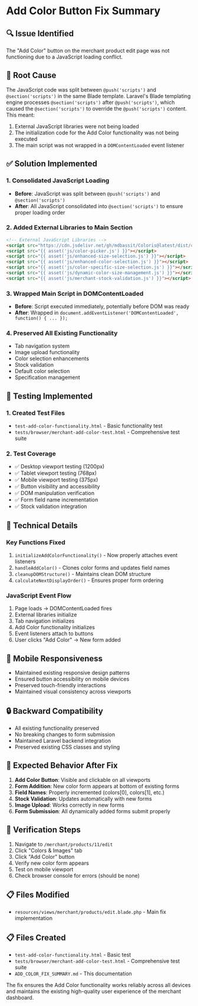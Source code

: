 # Add Color Button Fix Summary

## 🔍 Issue Identified
The "Add Color" button on the merchant product edit page was not functioning due to a JavaScript loading conflict.

## 🐛 Root Cause
The JavaScript code was split between `@push('scripts')` and `@section('scripts')` in the same Blade template. Laravel's Blade templating engine processes `@section('scripts')` after `@push('scripts')`, which caused the `@section('scripts')` to override the `@push('scripts')` content. This meant:

1. External JavaScript libraries were not being loaded
2. The initialization code for the Add Color functionality was not being executed
3. The main script was not wrapped in a `DOMContentLoaded` event listener

## ✅ Solution Implemented

### 1. Consolidated JavaScript Loading
- **Before**: JavaScript was split between `@push('scripts')` and `@section('scripts')`
- **After**: All JavaScript consolidated into `@section('scripts')` to ensure proper loading order

### 2. Added External Libraries to Main Section
```html
<!-- External JavaScript Libraries -->
<script src="https://cdn.jsdelivr.net/gh/mdbassit/Coloris@latest/dist/coloris.min.js"></script>
<script src="{{ asset('js/color-picker.js') }}"></script>
<script src="{{ asset('js/enhanced-size-selection.js') }}"></script>
<script src="{{ asset('js/enhanced-color-selection.js') }}"></script>
<script src="{{ asset('js/color-specific-size-selection.js') }}"></script>
<script src="{{ asset('js/dynamic-color-size-management.js') }}"></script>
<script src="{{ asset('js/merchant-stock-validation.js') }}"></script>
```

### 3. Wrapped Main Script in DOMContentLoaded
- **Before**: Script executed immediately, potentially before DOM was ready
- **After**: Wrapped in `document.addEventListener('DOMContentLoaded', function() { ... });`

### 4. Preserved All Existing Functionality
- Tab navigation system
- Image upload functionality
- Color selection enhancements
- Stock validation
- Default color selection
- Specification management

## 🧪 Testing Implemented

### 1. Created Test Files
- `test-add-color-functionality.html` - Basic functionality test
- `tests/browser/merchant-add-color-test.html` - Comprehensive test suite

### 2. Test Coverage
- ✅ Desktop viewport testing (1200px)
- ✅ Tablet viewport testing (768px)  
- ✅ Mobile viewport testing (375px)
- ✅ Button visibility and accessibility
- ✅ DOM manipulation verification
- ✅ Form field name incrementation
- ✅ Stock validation integration

## 🔧 Technical Details

### Key Functions Fixed
1. `initializeAddColorFunctionality()` - Now properly attaches event listeners
2. `handleAddColor()` - Clones color forms and updates field names
3. `cleanupDOMStructure()` - Maintains clean DOM structure
4. `calculateNextDisplayOrder()` - Ensures proper form ordering

### JavaScript Event Flow
1. Page loads → DOMContentLoaded fires
2. External libraries initialize
3. Tab navigation initializes
4. Add Color functionality initializes
5. Event listeners attach to buttons
6. User clicks "Add Color" → New form added

## 📱 Mobile Responsiveness
- Maintained existing responsive design patterns
- Ensured button accessibility on mobile devices
- Preserved touch-friendly interactions
- Maintained visual consistency across viewports

## 🔒 Backward Compatibility
- All existing functionality preserved
- No breaking changes to form submission
- Maintained Laravel backend integration
- Preserved existing CSS classes and styling

## 🎯 Expected Behavior After Fix
1. **Add Color Button**: Visible and clickable on all viewports
2. **Form Addition**: New color form appears at bottom of existing forms
3. **Field Names**: Properly incremented (colors[0], colors[1], etc.)
4. **Stock Validation**: Updates automatically with new forms
5. **Image Upload**: Works correctly in new forms
6. **Form Submission**: All dynamically added forms submit properly

## 🚀 Verification Steps
1. Navigate to `/merchant/products/11/edit`
2. Click "Colors & Images" tab
3. Click "Add Color" button
4. Verify new color form appears
5. Test on mobile viewport
6. Check browser console for errors (should be none)

## 📋 Files Modified
- `resources/views/merchant/products/edit.blade.php` - Main fix implementation

## 📋 Files Created
- `test-add-color-functionality.html` - Basic test
- `tests/browser/merchant-add-color-test.html` - Comprehensive test suite
- `ADD_COLOR_FIX_SUMMARY.md` - This documentation

The fix ensures the Add Color functionality works reliably across all devices and maintains the existing high-quality user experience of the merchant dashboard.

